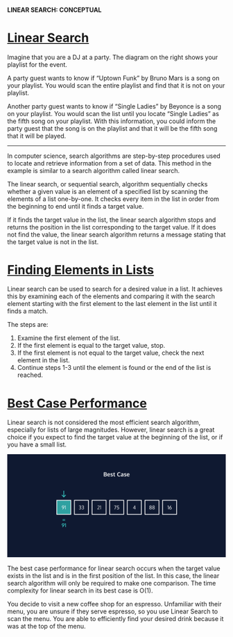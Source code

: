 #### LINEAR SEARCH: CONCEPTUAL

# [Linear Search](https://www.codecademy.com/courses/search-algorithms/lessons/linear-conceptual/exercises/introduction-linear)

Imagine that you are a DJ at a party. 
The diagram on the right shows your playlist for the event.

A party guest wants to know if “Uptown Funk” by Bruno Mars is a song on your playlist. 
You would scan the entire playlist and find that it is not on your playlist.

Another party guest wants to know if “Single Ladies” by Beyonce is a song on your playlist. 
You would scan the list until you locate “Single Ladies” as the fifth song on your playlist. 
With this information, you could inform the party guest that the song is on the playlist and that it will be the fifth song that it will be played.

<hr />
In computer science, search algorithms are step-by-step procedures used to locate and retrieve information from a set of data. 
This method in the example is similar to a search algorithm called linear search.

The linear search, or sequential search, algorithm sequentially checks whether a given value is an element of a specified list by scanning the elements of a list one-by-one. 
It checks every item in the list in order from the beginning to end until it finds a target value.

If it finds the target value in the list, the linear search algorithm stops and returns the position in the list corresponding to the target value. 
If it does not find the value, the linear search algorithm returns a message stating that the target value is not in the list.

# [Finding Elements in Lists](https://www.codecademy.com/courses/search-algorithms/lessons/linear-conceptual/exercises/find-elements-linear)

Linear search can be used to search for a desired value in a list. 
It achieves this by examining each of the elements and comparing it with the search element starting with the first element to the last element in the list until it finds a match.

The steps are:
1. Examine the first element of the list.
2. If the first element is equal to the target value, stop.
3. If the first element is not equal to the target value, check the next element in the list.
4. Continue steps 1-3 until the element is found or the end of the list is reached.

# [Best Case Performance](https://www.codecademy.com/courses/search-algorithms/lessons/linear-conceptual/exercises/best-case-linear)

Linear search is not considered the most efficient search algorithm, especially for lists of large magnitudes. 
However, linear search is a great choice if you expect to find the target value at the beginning of the list, or if you have a small list.

<img alt="best case" src="best_case.webp" width="600" />

The best case performance for linear search occurs when the target value exists in the list and is in the first position of the list. In this case, the linear search algorithm will only be required to make one comparison. The time complexity for linear search in its best case is O(1).

You decide to visit a new coffee shop for an espresso. Unfamiliar with their menu, you are unsure if they serve espresso, so you use Linear Search to scan the menu. You are able to efficiently find your desired drink because it was at the top of the menu.





















